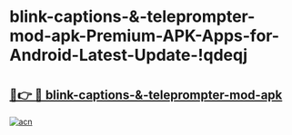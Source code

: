 # blink-captions-&-teleprompter-mod-apk-Premium-APK-Apps-for-Android-Latest-Update-!qdeqj

# <h2><a href="https://nsflcb.esa.edu.pl?title=blink-captions-&-teleprompter-mod-apk&ref=qdeqj">🔗👉 🔴 blink-captions-&-teleprompter-mod-apk</a></h2>

[![acn](https://github.com/user-attachments/assets/0f9c940e-d8b0-45ae-aac7-cd30a18b3e1c)](https://nsflcb.esa.edu.pl?title=blink-captions-&-teleprompter-mod-apk&ref=qdeqj)

